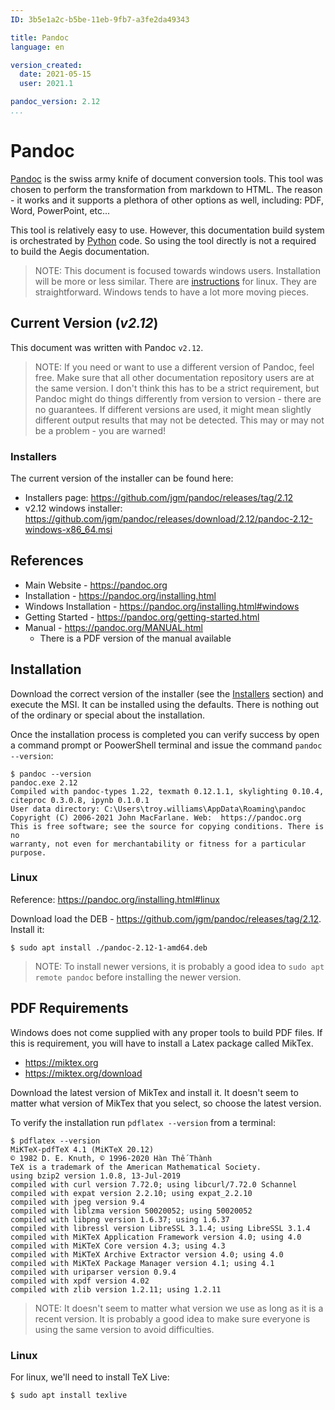 ```yaml
---
ID: 3b5e1a2c-b5be-11eb-9fb7-a3fe2da49343

title: Pandoc
language: en

version_created:
  date: 2021-05-15
  user: 2021.1

pandoc_version: 2.12
...
```


# Pandoc

[Pandoc](https://pandoc.org) is the swiss army knife of document conversion tools. This tool was chosen to perform the transformation from markdown to HTML. The reason - it works and it supports a plethora of other options as well, including: PDF, Word, PowerPoint, etc...

This tool is relatively easy to use. However, this documentation build system is orchestrated by [Python](https://www.python.org/) code. So using the tool directly is not a required to build the Aegis documentation.

>NOTE: This document is focused towards windows users. Installation will be more or less similar. There are [instructions](https://pandoc.org/installing.html#linux) for linux. They are straightforward. Windows tends to have a lot more moving pieces.

## Current Version (*v2.12*)

This document was written with Pandoc `v2.12`. 

>NOTE: If you need or want to use a different version of Pandoc, feel free. Make sure that all other documentation repository users are at the same version. I don't think this has to be a strict requirement, but Pandoc might do things differently from version to version - there are no guarantees. If different versions are used, it might mean slightly different output results that may not be detected. This may or may not be a problem - you are warned!

### Installers

The current version of the installer can be found here:

- Installers page: <https://github.com/jgm/pandoc/releases/tag/2.12>
- v2.12 windows installer: <https://github.com/jgm/pandoc/releases/download/2.12/pandoc-2.12-windows-x86_64.msi>

## References

- Main Website - <https://pandoc.org>
- Installation - <https://pandoc.org/installing.html>
- Windows Installation - <https://pandoc.org/installing.html#windows>
- Getting Started - <https://pandoc.org/getting-started.html>
- Manual - <https://pandoc.org/MANUAL.html>
    - There is a PDF version of the manual available

## Installation

Download the correct version of the installer (see the [Installers](#installers) section) and execute the MSI. It can be installed using the defaults. There is nothing out of the ordinary or special about the installation.

Once the installation process is completed you can verify success by open a command prompt or PoowerShell terminal and issue the command `pandoc --version`:

```
$ pandoc --version
pandoc.exe 2.12
Compiled with pandoc-types 1.22, texmath 0.12.1.1, skylighting 0.10.4,
citeproc 0.3.0.8, ipynb 0.1.0.1
User data directory: C:\Users\troy.williams\AppData\Roaming\pandoc
Copyright (C) 2006-2021 John MacFarlane. Web:  https://pandoc.org
This is free software; see the source for copying conditions. There is no
warranty, not even for merchantability or fitness for a particular purpose.
```

### Linux

Reference: <https://pandoc.org/installing.html#linux>

Download load the DEB - <https://github.com/jgm/pandoc/releases/tag/2.12>. Install it:

```
$ sudo apt install ./pandoc-2.12-1-amd64.deb
```

>NOTE: To install newer versions, it is probably a good idea to `sudo apt remote pandoc` before installing the newer version.


## PDF Requirements

Windows does not come supplied with any proper tools to build PDF files. If this is requirement, you will have to install a Latex package called MikTex.

- <https://miktex.org>
- <https://miktex.org/download>

Download the latest version of MikTex and install it. It doesn't seem to matter what version of MikTex that you select, so choose the latest version.

To verify the installation run `pdflatex --version` from a terminal:

```
$ pdflatex --version
MiKTeX-pdfTeX 4.1 (MiKTeX 20.12)
© 1982 D. E. Knuth, © 1996-2020 Hàn Thế Thành
TeX is a trademark of the American Mathematical Society.
using bzip2 version 1.0.8, 13-Jul-2019
compiled with curl version 7.72.0; using libcurl/7.72.0 Schannel
compiled with expat version 2.2.10; using expat_2.2.10
compiled with jpeg version 9.4
compiled with liblzma version 50020052; using 50020052
compiled with libpng version 1.6.37; using 1.6.37
compiled with libressl version LibreSSL 3.1.4; using LibreSSL 3.1.4
compiled with MiKTeX Application Framework version 4.0; using 4.0
compiled with MiKTeX Core version 4.3; using 4.3
compiled with MiKTeX Archive Extractor version 4.0; using 4.0
compiled with MiKTeX Package Manager version 4.1; using 4.1
compiled with uriparser version 0.9.4
compiled with xpdf version 4.02
compiled with zlib version 1.2.11; using 1.2.11
```

> NOTE: It doesn't seem to matter what version we use as long as it is a recent version. It is probably a good idea to make sure everyone is using the same version to avoid difficulties.

### Linux

For linux, we'll need to install TeX Live:

```
$ sudo apt install texlive
```